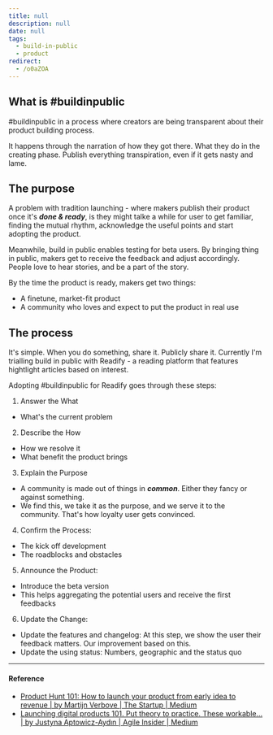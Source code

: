 ```yaml
---
title: null
description: null
date: null
tags:
  - build-in-public
  - product
redirect:
  - /o0aZOA
---
```


## What is #buildinpublic

#buildinpublic in a process where creators are being transparent about their product building process.

It happens through the narration of how they got there. What they do in the creating phase. Publish everything transpiration, even if it gets nasty and lame.

## The purpose

A problem with tradition launching - where makers publish their product once it's **_done & ready_**, is they might talke a while for user to get familiar, finding the mutual rhythm, acknowledge the useful points and start adopting the product.

Meanwhile, build in public enables testing for beta users. By bringing thing in public, makers get to receive the feedback and adjust accordingly. People love to hear stories, and be a part of the story.

By the time the product is ready, makers get two things:

- A finetune, market-fit product
- A community who loves and expect to put the product in real use

## The process

It's simple. When you do something, share it. Publicly share it. Currently I'm trialling build in public with Readify - a reading platform that features hightlight articles based on interest.

Adopting #buildinpublic for Readify goes through these steps:

1. Answer the What

- What's the current problem

2. Describe the How

- How we resolve it
- What benefit the product brings

3. Explain the Purpose

- A community is made out of things in **_common_**. Either they fancy or against something.
- We find this, we take it as the purpose, and we serve it to the community. That's how loyalty user gets convinced.

4. Confirm the Process:

- The kick off development
- The roadblocks and obstacles

5. Announce the Product:

- Introduce the beta version
- This helps aggregating the potential users and receive the first feedbacks

6. Update the Change:

- Update the features and changelog: At this step, we show the user their feedback matters. Our improvement based on this.
- Update the using status: Numbers, geographic and the status quo

---

#### Reference

- [Product Hunt 101: How to launch your product from early idea to revenue | by Martijn Verbove | The Startup | Medium](https://medium0.com/swlh/product-hunt-101-how-to-launch-your-product-from-early-idea-to-revenue-c3f01864cdde)
- [Launching digital products 101. Put theory to practice. These workable… | by Justyna Aptowicz-Aydın | Agile Insider | Medium](https://medium0.com/agileinsider/launching-digital-products-101-af566104f6aa)
